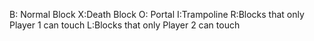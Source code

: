 B: Normal Block
X:Death Block
O: Portal
I:Trampoline
R:Blocks that only Player 1 can touch
L:Blocks that only Player 2 can touch
